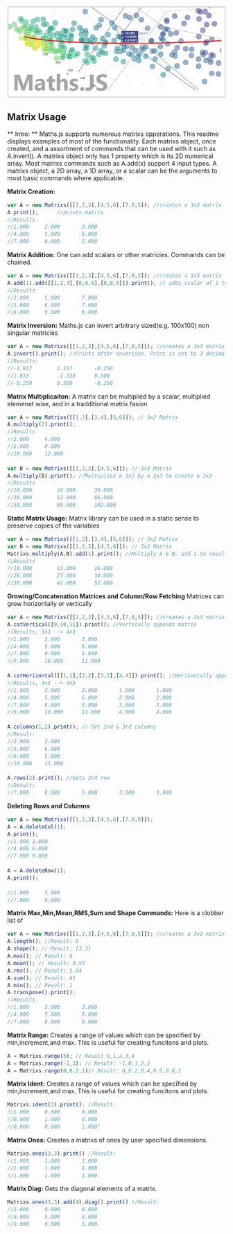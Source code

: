 <p align="center">
<img src ="https://raw.githubusercontent.com/NateZimmer/Maths.js/master/BannerImage.png">
</p>

## Matrix Usage

** Intro: **
Maths.js supports numerous matrixs opperations. This readme displays examples of most of the functionality. Each matrixs object, once created,
and a assortment of commands that can be used with it such as A.invert(). A matrixs object only has 1 property which is its 2D numerical array. 
Most matrixs commands such as A.add(x) support 4 input types. A matrixs object, a 2D array, a 1D array, or a scalar can be the arguments to most
basic commands where applicable. 

**Matrix Creation:** 
```js
var A = new Matrixs([[1,2,3],[4,5,6],[7,8,5]); //creates a 3x3 matrix 
A.print();		//prints matrix 
//Results 
//1.000		2.000		3.000
//4.000		5.000		6.000
//7.000		8.000		5.000
```

**Matrix Addition:**
One can add scalars or other matricies. Commands can be chained. 
```js
var A = new Matrixs([[1,2,3],[4,5,6],[7,8,5]); //creates a 3x3 matrix 
A.add(1).add([[1,2,3],[0,0,0],[0,0,0]]).print(); // adds scalar of 1 to matrix, then adds a 3x3 matrix, then prints result.
//Results
//3.000		5.000		7.000
//5.000		6.000		7.000
//8.000		9.000		6.000
```

**Matrix Inversion:**
Maths.js can invert arbitrary sized(e.g. 100x100) non singular matricies
```js
var A = new Matrixs([[1,2,3],[4,5,6],[7,8,5]]); //creates a 3x3 matrix
A.invert().print(); //Prints after inverison. Print is set to 3 decimals 
//Results: 
//-1.917		1.167		-0.250
//1.833			-1.333		0.500
//-0.250		0.500		-0.250
```

**Matrix Multiplicaiton:**
A matrix can be multiplied by a scalar, multiplied elemenet wise, and in a tradditional matrix fasion

```js
var A = new Matrixs([[1,2],[3,4],[5,6]]); // 3x2 Matrix 
A.multiply(2).print();
//Results
//2.000		4.000
//6.000		8.000
//10.000	12.000

var B = new Matrixs([[1,2,3],[4,5,6]]); // 3x2 Matrix 
A.multiply(B).print(); //Multiplies a 3x2 by a 2x3 to create a 3x3   
//Results
//18.000		24.000		30.000
//38.000		52.000		66.000
//58.000		80.000		102.000
```

**Static Matrix Usage:**
Matrix library can be used in a static sense to preserve copies of the variables 

```js
var A = new Matrixs([[1,2],[3,4],[5,6]]); // 3x2 Matrix 
var B = new Matrixs([[1,2,3],[4,5,6]]); // 3x2 Matrix 
Matrixs.multiply(A,B).add(1).print(); //Multiply A & B, add 1 to result, print result 
//Results 
//10.000		13.000		16.000
//20.000		27.000		34.000
//30.000		41.000		52.000
```

**Growing/Concatenation Matrices and Column/Row Fetching**
Matrices can grow horizontally or vertically 
```js
var A = new Matrixs([[1,2,3],[4,5,6],[7,8,5]]); //creates a 3x3 matrix 
A.catVertical([9,10,11]).print(); //Vertically appends matrix 
//Results, 3x3 --> 4x3
//1.000		2.000		3.000
//4.000		5.000		6.000
//7.000		8.000		5.000
//9.000		10.000		11.000

A.catHorizontal([[1,1],[2,2],[3,3],[4,4]]).print(); //Horizontally appends matrix 
//Results, 4x3 --> 4x5
//1.000		2.000		3.000		1.000		1.000
//4.000		5.000		6.000		2.000		2.000
//7.000		8.000		5.000		3.000		3.000
//9.000		10.000		11.000		4.000		4.000

A.columns(1,2).print(); // Get 2nd & 3rd columns 
//Result: 
//2.000		3.000
//5.000		6.000
//8.000		5.000
//10.000	11.000

A.rows(2).print(); //Gets 3rd row 
//Result: 
//7.000		8.000		5.000		3.000		3.000
```

**Deleting Rows and Columns**

```js
var A = new Matrixs([[1,2,3],[4,5,6],[7,8,9]]);
A = A.deleteCol(1);
A.print();
//1.000	3.000
//4.000	6.000
//7.000	9.000

A = A.deleteRow(1);
A.print(); 

//1.000		3.000
//7.000		9.000

```




**Matrix Max,Min,Mean,RMS,Sum and Shape Commands:**
Here is a clobber list of 
```js
var A = new Matrixs([[1,2,3],[4,5,6],[7,8,5]]); //creates a 3x3 matrix 
A.length(); //Result: 9
A.shape(); // Result: [3,3]
A.max(); // Result: 8 
A.mean(); // Result: 4.55
A.rms(); // Result: 5.04
A.sum(); // Result: 41
A.min(); // Result: 1
A.transpose().print(); 
//Results
//1.000		2.000		3.000
//4.000		5.000		6.000
//7.000		8.000		5.000

```
**Matrix Range:** 
Creates a range of values which can be specified by min,increment,and max. This is useful for creating funcitons and plots. 

```js
A = Matrixs.range(5); // Result 0,1,2,3,4
A = Matrixs.range(-1,3); // Result: -1,0,1,2,3
A = Matrixs.range(0,0.2,1)// Result: 0,0.2,0.4,0.6,0.8,1

```

**Matrix Ident:** 
Creates a range of values which can be specified by min,increment,and max. This is useful for creating funcitons and plots. 

```js
Matrixs.ident(3).print(); //Result: 
//1.000		0.000		0.000
//0.000		1.000		0.000
//0.000		0.000		1.000"

```

**Matrix Ones:** 
Creates a matrixs of ones by user specified dimensions.

```js
Matrixs.ones(3,3).print() //Result: 
//1.000		1.000		1.000
//1.000		1.000		1.000
//1.000		1.000		1.000

```
 
**Matrix Diag:** 
Gets the diagonal elements of a matrix. 

```js
Matrixs.ones(3,3).add(4).diag().print() //Result: 
//5.000		0.000		0.000
//0.000		5.000		0.000
//0.000		0.000		5.000

```